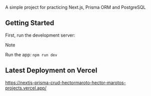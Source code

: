 
A simple project for practicing Next.js, Prisma ORM and PostgreSQL

## Getting Started

First, run the development server:

> [!NOTE]
> Run the app:
> ```npm run dev```


## Latest Deployment on Vercel
https://nextjs-prisma-crud-hectormaroto-hector-marotos-projects.vercel.app/

